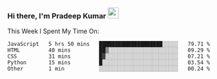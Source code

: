### Hi there, I'm Pradeep Kumar <img src="https://media.giphy.com/media/Yrfa3vPYjWDwlEfvHw/giphy.gif" width="25px">

This Week I Spent My Time On:
<!--START_SECTION:waka-->
```text
JavaScript   5 hrs 50 mins   ████████████████████░░░░░   79.71 % 
HTML         40 mins         ██▒░░░░░░░░░░░░░░░░░░░░░░   09.29 % 
CSS          31 mins         █▓░░░░░░░░░░░░░░░░░░░░░░░   07.21 % 
Python       15 mins         █░░░░░░░░░░░░░░░░░░░░░░░░   03.54 % 
Other        1 min           ░░░░░░░░░░░░░░░░░░░░░░░░░   00.24 % 
```
<!--END_SECTION:waka-->
